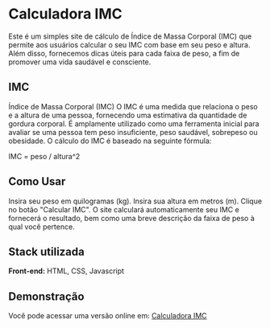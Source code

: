 # Calculadora IMC

Este é um simples site de cálculo de Índice de Massa Corporal (IMC) que permite aos usuários calcular o seu IMC com base em seu peso e altura. Além disso, fornecemos dicas úteis para cada faixa de peso, a fim de promover uma vida saudável e consciente.

## IMC

Índice de Massa Corporal (IMC) O IMC é uma medida que relaciona o peso e a altura de uma pessoa, fornecendo uma estimativa da quantidade de gordura corporal. É amplamente utilizado como uma ferramenta inicial para avaliar se uma pessoa tem peso insuficiente, peso saudável, sobrepeso ou obesidade. O cálculo do IMC é baseado na seguinte fórmula:

IMC = peso / altura^2

## Como Usar

Insira seu peso em quilogramas (kg).
Insira sua altura em metros (m).
Clique no botão "Calcular IMC".
O site calculará automaticamente seu IMC e fornecerá o resultado, bem como uma breve descrição da faixa de peso à qual você pertence.

## Stack utilizada

**Front-end:** HTML, CSS, Javascript

## Demonstração

Você pode acessar uma versão online em:
[Calculadora IMC](https://calculadora-imc-blue-seven.vercel.app/)
